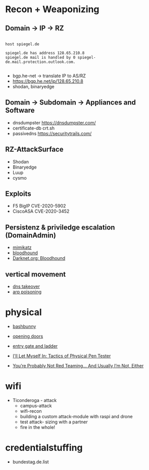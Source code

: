 


# Recon + Weaponizing


## Domain -> IP -> RZ


~~~

host spiegel.de

spiegel.de has address 128.65.210.8
spiegel.de mail is handled by 0 spiegel-de.mail.protection.outlook.com.


~~~

- bgp.he-net -> translate IP to AS/RZ
- https://bgp.he.net/ip/128.65.210.8
- shodan, binaryedge



## Domain -> Subdomain -> Appliances and Software

- dnsdumpster https://dnsdumpster.com/
- certificate-db crt.sh
- passivedns https://securitytrails.com/


## RZ-AttackSurface

- Shodan
- Binaryedge 
- Luup
- cysmo


## Exploits 

- F5 BigIP CVE-2020-5902
- CiscoASA CVE-2020-3452



## Persistenz & priviledge escalation (DomainAdmin)


- [mimikatz](https://blog.varonis.de/was-ist-mimikatz-eine-einfuhrung/)
- [bloodhound](https://www.pentestpartners.com/security-blog/bloodhound-walkthrough-a-tool-for-many-tradecrafts/)
- [Darknet.org: Bloodhound](https://www.darknet.org.uk/2019/06/bloodhound-hacking-active-directory-trust-relationships/)

## vertical movement

- [dns takeover](https://blog.fox-it.com/2018/01/11/mitm6-compromising-ipv4-networks-via-ipv6/)
- [arp poisoning](https://en.wikipedia.org/wiki/ARP_spoofing)


# physical

- [bashbunny](https://shop.hak5.org/products/bash-bunny)

- [opening doors](https://www.youtube.com/watch?v=SDl4AO4ancI)
- [entry gate and ladder ](https://www.youtube.com/watch?v=LQCEshM03IY)
- [I'll Let Myself In: Tactics of Physical Pen Tester](https://www.youtube.com/watch?v=rnmcRTnTNC8)
- [You’re Probably Not Red Teaming... And Usually I’m Not, Either](https://www.youtube.com/watch?v=mj2iSdBw4-0)


# wifi

- Ticonderoga - attack
  - campus-attack
  - wifi-recon
  - building a custom attack-module with raspi and drone
  - test attack- sizing with a partner
  - fire in the whole!  


# credentialstuffing


- bundestag.de.list





